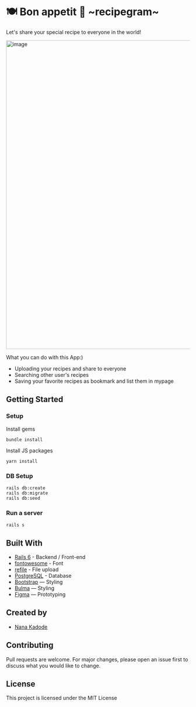 # 🍽 Bon appetit 🥞 ~recipegram~

Let's share your special recipe to everyone in the world!

<img width="844" alt="image" src="https://user-images.githubusercontent.com/99185540/189480712-b1e48148-2a3d-4980-8d0c-4d766effc50e.png">

What you can do with this App:)
 -  Uploading your recipes and share to everyone
 -  Searching other user's recipes
 -  Saving your favorite recipes as bookmark and list them in mypage
   

## Getting Started
### Setup

Install gems
```
bundle install
```
Install JS packages
```
yarn install
```

### DB Setup
```
rails db:create
rails db:migrate
rails db:seed
```

### Run a server
```
rails s
```

## Built With
- [Rails 6](https://guides.rubyonrails.org/) - Backend / Front-end
- [fontowesome](https://fontawesome.com/) - Font
- [refile](https://github.com/refile/refile) - File upload 
- [PostgreSQL](https://www.postgresql.org/) - Database
- [Bootstrap](https://getbootstrap.com/) — Styling
- [Bulma](https://bulma.io/) — Styling
- [Figma](https://www.figma.com) — Prototyping

## Created by
- [Nana Kadode](https://www.linkedin.com/in/nana-kadode/)

## Contributing
Pull requests are welcome. For major changes, please open an issue first to discuss what you would like to change.

## License
This project is licensed under the MIT License
